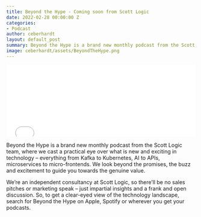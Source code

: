 ```yaml
---
title: Beyond the Hype - Coming soon from Scott Logic
date: 2022-02-28 00:00:00 Z
categories:
- Podcast
author: ceberhardt
layout: default_post
summary: Beyond the Hype is a brand new monthly podcast from the Scott Logic team, where we cast a practical eye over what is new and exciting in technology – everything from Kafka to Kubernetes, AI to APIs, microservices to micro-frontends. We look beyond the promises, the buzz and excitement to guide you towards the genuine value.
image: ceberhardt/assets/BeyondTheHype.png
---
```


<iframe title="Embed Player" src="//play.libsyn.com/embed/episode/id/22255352/height/192/theme/modern/size/large/thumbnail/yes/custom-color/ffffff/time-start/00:00:00/playlist-height/200/direction/backward" height="192" width="100%" scrolling="no" allowfullscreen="" webkitallowfullscreen="true" mozallowfullscreen="true" oallowfullscreen="true" msallowfullscreen="true" style="border: none;"></iframe>

Beyond the Hype is a brand new monthly podcast from the Scott Logic team, where we cast a practical eye over what is new and exciting in technology – everything from Kafka to Kubernetes, AI to APIs, microservices to micro-frontends. We look beyond the promises, the buzz and excitement to guide you towards the genuine value.

We’re an independent consultancy at Scott Logic, so there’ll be no sales pitches or marketing speak – just impartial insights and a frank and open discussion. So, to get a clear-eyed view of the technology landscape, search for Beyond the Hype on Apple, Spotify or wherever you get your podcasts.